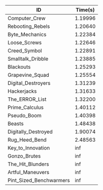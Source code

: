 |ID|Time(s)|
|-|-|
|Computer_Crew|1.19996|
|Rebooting_Rebels|1.20640|
|Byte_Mechanics|1.22384|
|Loose_Screws|1.22646|
|Creed_Symbol|1.22891|
|Smalltalk_Dribble|1.23885|
|Blackouts|1.25293|
|Grapevine_Squad|1.25554|
|Digital_Destroyers|1.31239|
|Hackerjacks|1.31633|
|The_ERROR_List|1.32200|
|Prime_Calculus|1.40112|
|Pseudo_Boom|1.40398|
|Beasts|1.48438|
|Digitally_Destroyed|1.90074|
|Rug_Heed_Bend|2.48563|
|Key_to_Innovation|inf|
|Gonzo_Brutes|inf|
|The_Hit_Blunders|inf|
|Artful_Maneuvers|inf|
|Pint_Sized_Benchwarmers|inf|
